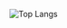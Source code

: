 ![Top Langs](https://github-readme-stats.vercel.app/api/top-langs/?username=anuraghazra&hide_progress=true)
